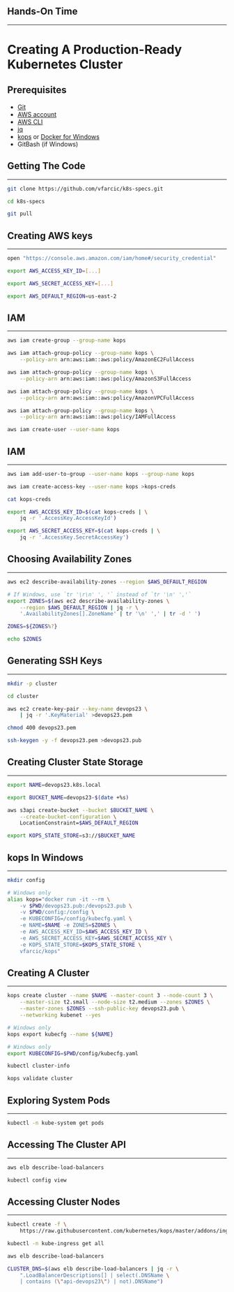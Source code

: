 ## Hands-On Time

---

# Creating A Production-Ready Kubernetes Cluster


## Prerequisites

* [Git](https://git-scm.com/downloads)
* [AWS account](https://aws.amazon.com)
* [AWS CLI](http://docs.aws.amazon.com/cli/latest/userguide/installing.html)
* [jq](https://stedolan.github.io/jq/)
* [kops](https://github.com/kubernetes/kops#installing) or [Docker for Windows](https://www.docker.com/docker-windows)
* GitBash (if Windows)


## Getting The Code

---

```bash
git clone https://github.com/vfarcic/k8s-specs.git

cd k8s-specs

git pull
```


## Creating AWS keys

---

```bash
open "https://console.aws.amazon.com/iam/home#/security_credential"

export AWS_ACCESS_KEY_ID=[...]

export AWS_SECRET_ACCESS_KEY=[...]

export AWS_DEFAULT_REGION=us-east-2
```


## IAM

---

```bash
aws iam create-group --group-name kops

aws iam attach-group-policy --group-name kops \
    --policy-arn arn:aws:iam::aws:policy/AmazonEC2FullAccess

aws iam attach-group-policy --group-name kops \
    --policy-arn arn:aws:iam::aws:policy/AmazonS3FullAccess

aws iam attach-group-policy --group-name kops \
    --policy-arn arn:aws:iam::aws:policy/AmazonVPCFullAccess

aws iam attach-group-policy --group-name kops \
    --policy-arn arn:aws:iam::aws:policy/IAMFullAccess

aws iam create-user --user-name kops
```


## IAM

---

```bash
aws iam add-user-to-group --user-name kops --group-name kops

aws iam create-access-key --user-name kops >kops-creds

cat kops-creds

export AWS_ACCESS_KEY_ID=$(cat kops-creds | \
    jq -r '.AccessKey.AccessKeyId')

export AWS_SECRET_ACCESS_KEY=$(cat kops-creds | \
    jq -r '.AccessKey.SecretAccessKey')
```


## Choosing Availability Zones

---

```bash
aws ec2 describe-availability-zones --region $AWS_DEFAULT_REGION

# If Windows, use `tr '\r\n' ', '` instead of `tr '\n' ','`
export ZONES=$(aws ec2 describe-availability-zones \
    --region $AWS_DEFAULT_REGION | jq -r \
    '.AvailabilityZones[].ZoneName' | tr '\n' ',' | tr -d ' ')

ZONES=${ZONES%?}

echo $ZONES
```


## Generating SSH Keys

---

```bash
mkdir -p cluster

cd cluster

aws ec2 create-key-pair --key-name devops23 \
    | jq -r '.KeyMaterial' >devops23.pem

chmod 400 devops23.pem

ssh-keygen -y -f devops23.pem >devops23.pub
```


## Creating Cluster State Storage

---

```bash
export NAME=devops23.k8s.local

export BUCKET_NAME=devops23-$(date +%s)

aws s3api create-bucket --bucket $BUCKET_NAME \
    --create-bucket-configuration \
    LocationConstraint=$AWS_DEFAULT_REGION

export KOPS_STATE_STORE=s3://$BUCKET_NAME
```


## kops In Windows

---

```bash
mkdir config

# Windows only
alias kops="docker run -it --rm \
    -v $PWD/devops23.pub:/devops23.pub \
    -v $PWD/config:/config \
    -e KUBECONFIG=/config/kubecfg.yaml \
    -e NAME=$NAME -e ZONES=$ZONES \
    -e AWS_ACCESS_KEY_ID=$AWS_ACCESS_KEY_ID \
    -e AWS_SECRET_ACCESS_KEY=$AWS_SECRET_ACCESS_KEY \
    -e KOPS_STATE_STORE=$KOPS_STATE_STORE \
    vfarcic/kops"
```


## Creating A Cluster

---

```bash
kops create cluster --name $NAME --master-count 3 --node-count 3 \
    --master-size t2.small --node-size t2.medium --zones $ZONES \
    --master-zones $ZONES --ssh-public-key devops23.pub \
    --networking kubenet --yes

# Windows only
kops export kubecfg --name ${NAME}

# Windows only
export KUBECONFIG=$PWD/config/kubecfg.yaml

kubectl cluster-info

kops validate cluster
```


<!-- .slide: data-background="../docs/img/kops-infra-servers.png" data-background-size="contain" -->


<!-- TODO: Continue videos -->
<!-- .slide: data-background="../docs/img/kops-infra-nodeup.png" data-background-size="contain" -->


## Exploring System Pods

---

```bash
kubectl -n kube-system get pods
```


<!-- .slide: data-background="../docs/img/kops-infra-components.png" data-background-size="contain" -->


## Accessing The Cluster API

---

```bash
aws elb describe-load-balancers

kubectl config view
```


<!-- .slide: data-background="../docs/img/kops-elb-api.png" data-background-size="contain" -->


## Accessing Cluster Nodes

---

```bash
kubectl create -f \
    https://raw.githubusercontent.com/kubernetes/kops/master/addons/ingress-nginx/v1.6.0.yaml

kubectl -n kube-ingress get all

aws elb describe-load-balancers

CLUSTER_DNS=$(aws elb describe-load-balancers | jq -r \
    ".LoadBalancerDescriptions[] | select(.DNSName \
    | contains (\"api-devops23\") | not).DNSName")
```
